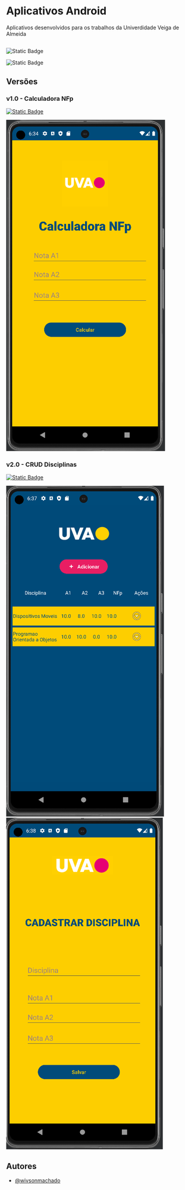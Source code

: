 
# Aplicativos Android

Aplicativos desenvolvidos para os trabalhos da Univerdidade Veiga de Almeida




## 

![Static Badge](https://img.shields.io/badge/Android-API_33-FFF?logo=android)

![Static Badge](https://img.shields.io/badge/-Java-fff?&logo=openjdk&logoColor=007396)






## Versões

### v1.0 - Calculadora NFp 
[![Static Badge](https://img.shields.io/badge/v1.0-fff?logo=git&logoColor=fff&labelColor=ff1301&color=ff1301&link=right)
](https://github.com/wivsonmachado/app-faculdade/releases/tag/v1.0)

![App Screenshot](img/tela_calculadora.png)

### v2.0 - CRUD Disciplinas 
[![Static Badge](https://img.shields.io/badge/v2.0-fff?logo=git&logoColor=fff&labelColor=ff1301&color=ff1301&link=right)
](https://github.com/wivsonmachado/app-faculdade/releases/tag/v2.0)


![App Screenshot](img/tela_lista_disciplinas.png)
![App Screenshot](img/tela_cadastrar.png)

## Autores

- [@wivsonmachado](https://www.github.com/wivsonmachado)

